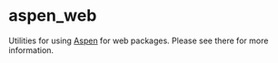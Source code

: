 # aspen_web

Utilities for using [Aspen](https://pub.dev/packages/aspen) for web packages. Please see there for more information.
